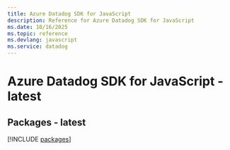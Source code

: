 ```yaml
---
title: Azure Datadog SDK for JavaScript
description: Reference for Azure Datadog SDK for JavaScript
ms.date: 10/16/2025
ms.topic: reference
ms.devlang: javascript
ms.service: datadog
---
```

# Azure Datadog SDK for JavaScript - latest
## Packages - latest
[!INCLUDE [packages](datadog-index.md)]